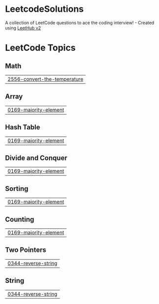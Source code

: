 # LeetcodeSolutions
A collection of LeetCode questions to ace the coding interview! - Created using [LeetHub v2](https://github.com/arunbhardwaj/LeetHub-2.0)

<!---LeetCode Topics Start-->
# LeetCode Topics
## Math
|  |
| ------- |
| [2556-convert-the-temperature](https://github.com/Inba-11/LeetcodeSolutions/tree/master/2556-convert-the-temperature) |
## Array
|  |
| ------- |
| [0169-majority-element](https://github.com/Inba-11/LeetcodeSolutions/tree/master/0169-majority-element) |
## Hash Table
|  |
| ------- |
| [0169-majority-element](https://github.com/Inba-11/LeetcodeSolutions/tree/master/0169-majority-element) |
## Divide and Conquer
|  |
| ------- |
| [0169-majority-element](https://github.com/Inba-11/LeetcodeSolutions/tree/master/0169-majority-element) |
## Sorting
|  |
| ------- |
| [0169-majority-element](https://github.com/Inba-11/LeetcodeSolutions/tree/master/0169-majority-element) |
## Counting
|  |
| ------- |
| [0169-majority-element](https://github.com/Inba-11/LeetcodeSolutions/tree/master/0169-majority-element) |
## Two Pointers
|  |
| ------- |
| [0344-reverse-string](https://github.com/Inba-11/LeetcodeSolutions/tree/master/0344-reverse-string) |
## String
|  |
| ------- |
| [0344-reverse-string](https://github.com/Inba-11/LeetcodeSolutions/tree/master/0344-reverse-string) |
<!---LeetCode Topics End-->